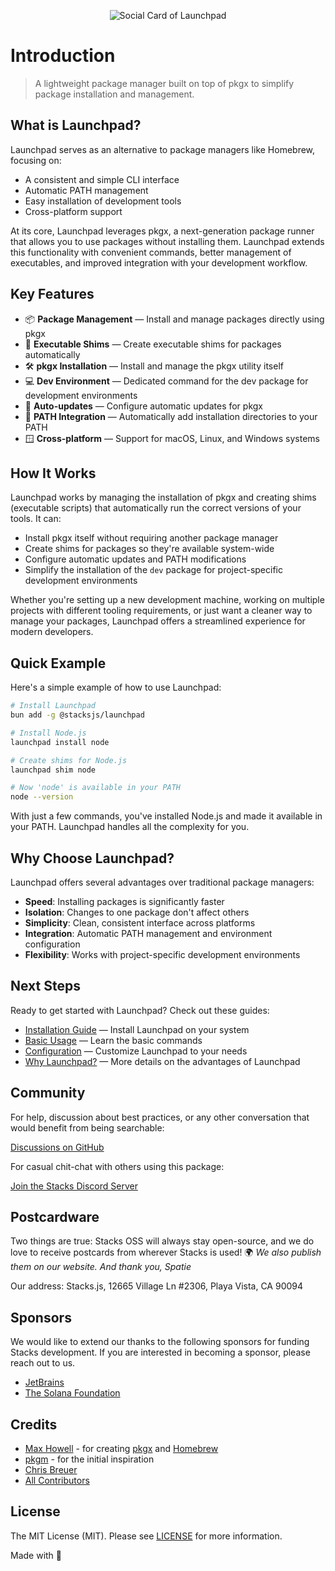 <p align="center"><img src="https://github.com/stacksjs/launchpad/blob/main/.github/art/cover.jpg?raw=true" alt="Social Card of Launchpad"></p>

# Introduction

> A lightweight package manager built on top of pkgx to simplify package installation and management.

## What is Launchpad?

Launchpad serves as an alternative to package managers like Homebrew, focusing on:

- A consistent and simple CLI interface
- Automatic PATH management
- Easy installation of development tools
- Cross-platform support

At its core, Launchpad leverages pkgx, a next-generation package runner that allows you to use packages without installing them. Launchpad extends this functionality with convenient commands, better management of executables, and improved integration with your development workflow.

## Key Features

- 📦 **Package Management** — Install and manage packages directly using pkgx
- 🔄 **Executable Shims** — Create executable shims for packages automatically
- 🛠️ **pkgx Installation** — Install and manage the pkgx utility itself
- 💻 **Dev Environment** — Dedicated command for the dev package for development environments
- 🔧 **Auto-updates** — Configure automatic updates for pkgx
- 🔌 **PATH Integration** — Automatically add installation directories to your PATH
- 🪟 **Cross-platform** — Support for macOS, Linux, and Windows systems

## How It Works

Launchpad works by managing the installation of pkgx and creating shims (executable scripts) that automatically run the correct versions of your tools. It can:

- Install pkgx itself without requiring another package manager
- Create shims for packages so they're available system-wide
- Configure automatic updates and PATH modifications
- Simplify the installation of the `dev` package for project-specific development environments

Whether you're setting up a new development machine, working on multiple projects with different tooling requirements, or just want a cleaner way to manage your packages, Launchpad offers a streamlined experience for modern developers.

## Quick Example

Here's a simple example of how to use Launchpad:

```bash
# Install Launchpad
bun add -g @stacksjs/launchpad

# Install Node.js
launchpad install node

# Create shims for Node.js
launchpad shim node

# Now 'node' is available in your PATH
node --version
```

With just a few commands, you've installed Node.js and made it available in your PATH. Launchpad handles all the complexity for you.

## Why Choose Launchpad?

Launchpad offers several advantages over traditional package managers:

- **Speed**: Installing packages is significantly faster
- **Isolation**: Changes to one package don't affect others
- **Simplicity**: Clean, consistent interface across platforms
- **Integration**: Automatic PATH management and environment configuration
- **Flexibility**: Works with project-specific development environments

## Next Steps

Ready to get started with Launchpad? Check out these guides:

- [Installation Guide](./install.md) — Install Launchpad on your system
- [Basic Usage](./usage.md) — Learn the basic commands
- [Configuration](./config.md) — Customize Launchpad to your needs
- [Why Launchpad?](./why.md) — More details on the advantages of Launchpad

## Community

For help, discussion about best practices, or any other conversation that would benefit from being searchable:

[Discussions on GitHub](https://github.com/stacksjs/launchpad/discussions)

For casual chit-chat with others using this package:

[Join the Stacks Discord Server](https://discord.gg/stacksjs)

## Postcardware

Two things are true: Stacks OSS will always stay open-source, and we do love to receive postcards from wherever Stacks is used! 🌍 _We also publish them on our website. And thank you, Spatie_

Our address: Stacks.js, 12665 Village Ln #2306, Playa Vista, CA 90094

## Sponsors

We would like to extend our thanks to the following sponsors for funding Stacks development. If you are interested in becoming a sponsor, please reach out to us.

- [JetBrains](https://www.jetbrains.com/)
- [The Solana Foundation](https://solana.com/)

## Credits

- [Max Howell](https://github.com/mxcl) - for creating [pkgx](https://github.com/pkgxdev/pkgx) and [Homebrew](https://github.com/Homebrew/brew)
- [pkgm](https://github.com/pkgxdev/pkgm) - for the initial inspiration
- [Chris Breuer](https://github.com/chrisbbreuer)
- [All Contributors](https://github.com/stacksjs/launchpad/graphs/contributors)

## License

The MIT License (MIT). Please see [LICENSE](https://github.com/stacksjs/launchpad/tree/main/LICENSE.md) for more information.

Made with 💙

<!-- Badges -->

<!-- [codecov-src]: https://img.shields.io/codecov/c/gh/stacksjs/rpx/main?style=flat-square
[codecov-href]: https://codecov.io/gh/stacksjs/rpx -->
